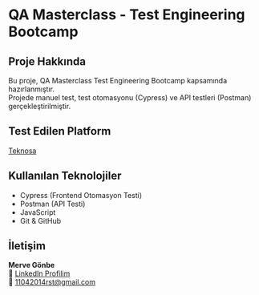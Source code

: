 # QA Masterclass - Test Engineering Bootcamp

##  Proje Hakkında  
Bu proje, QA Masterclass Test Engineering Bootcamp kapsamında hazırlanmıştır.  
Projede manuel test, test otomasyonu (Cypress) ve API testleri (Postman) gerçekleştirilmiştir.

##  Test Edilen Platform  
[Teknosa](https://www.teknosa.com)

##  Kullanılan Teknolojiler  
- Cypress (Frontend Otomasyon Testi)  
- Postman (API Testi)  
- JavaScript  
- Git & GitHub

##  İletişim  
**Merve Gönbe**  
🔗 [LinkedIn Profilim](https://www.linkedin.com/in/merve-g%C3%B6nbe)  
📧 11042014rst@gmail.com
